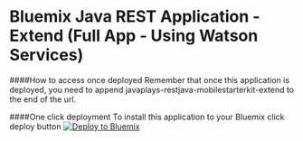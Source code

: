 Bluemix Java REST Application - Extend  (Full App - Using Watson Services)
===
 
####How to access once deployed
Remember that once this application is deployed, you need to append javaplays-restjava-mobilestarterkit-extend to the end of the url. 

####One click deployment
To install this application to your Bluemix click deploy button 
[![Deploy to Bluemix](https://bluemix.net/deploy/button.png)](https://bluemix.net/deploy?repository=https://github.com/ibmecod/javaplays-rest-watsonservices.git) 